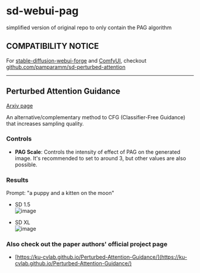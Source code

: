 # sd-webui-pag

simplified version of original repo to only contain the PAG algorithm

## COMPATIBILITY NOTICE

For [stable-diffusion-webui-forge](https://github.com/lllyasviel/stable-diffusion-webui-forge) and [ComfyUI](github.com/comfyanonymous/ComfyUI), checkout [github.com/pamparamm/sd-perturbed-attention](github.com/pamparamm/sd-perturbed-attention)

---

## Perturbed Attention Guidance

[Arxiv page](https://arxiv.org/abs/2403.17377)

An alternative/complementary method to CFG (Classifier-Free Guidance) that increases sampling quality.

### Controls

* **PAG Scale**: Controls the intensity of effect of PAG on the generated image. It's recommended to set to around 3, but other values are also possible.

### Results

Prompt: "a puppy and a kitten on the moon"

* SD 1.5  
![image](./images/xyz_grid-3040-1-a%20puppy%20and%20a%20kitten%20on%20the%20moon.png)

* SD XL  
![image](./images/xyz_grid-3041-1-a%20puppy%20and%20a%20kitten%20on%20the%20moon.jpg)

### Also check out the paper authors' official project page

* [https://ku-cvlab.github.io/Perturbed-Attention-Guidance/](https://ku-cvlab.github.io/Perturbed-Attention-Guidance/)

